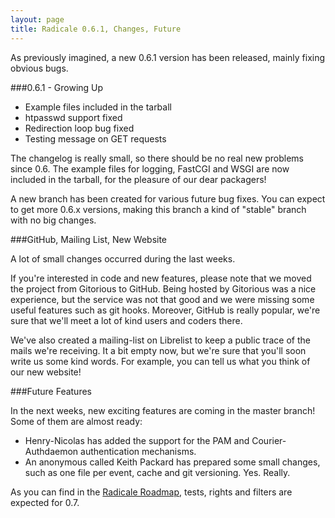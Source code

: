 ```yaml
---
layout: page
title: Radicale 0.6.1, Changes, Future
---
```


As previously imagined, a new 0.6.1 version has been released, mainly fixing
obvious bugs.


###0.6.1 - Growing Up

* Example files included in the tarball
* htpasswd support fixed
* Redirection loop bug fixed
* Testing message on GET requests

The changelog is really small, so there should be no real new problems since
0.6. The example files for logging, FastCGI and WSGI are now included in the
tarball, for the pleasure of our dear packagers!

A new branch has been created for various future bug fixes. You can expect to
get more 0.6.x versions, making this branch a kind of "stable" branch with no
big changes.


###GitHub, Mailing List, New Website

A lot of small changes occurred during the last weeks.

If you're interested in code and new features, please note that we moved the
project from Gitorious to GitHub. Being hosted by Gitorious was a
nice experience, but the service was not that good and we were missing some
useful features such as git hooks. Moreover, GitHub is really popular, we're
sure that we'll meet a lot of kind users and coders there.

We've also created a mailing-list on Librelist to keep a public
trace of the mails we're receiving. It a bit empty now, but we're sure that
you'll soon write us some kind words. For example, you can tell us what you
think of our new website!


###Future Features

In the next weeks, new exciting features are coming in the master branch! Some
of them are almost ready:

- Henry-Nicolas has added the support for the PAM and Courier-Authdaemon
  authentication mechanisms.
- An anonymous called Keith Packard has prepared some small changes, such as
  one file per event, cache and git versioning. Yes. Really.

As you can find in the [Radicale Roadmap](http://redmine.kozea.fr/versions/),
tests, rights and filters are expected for 0.7.
